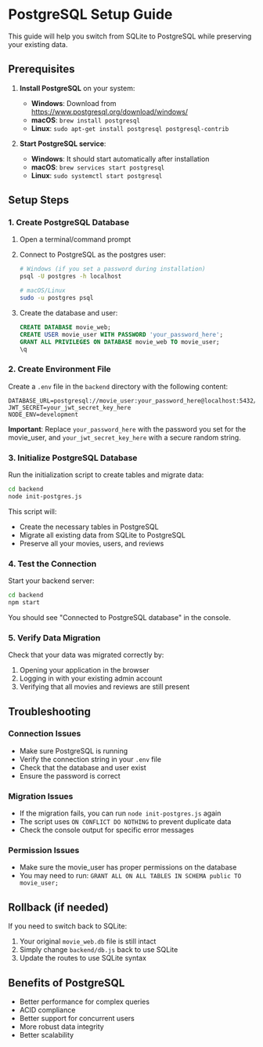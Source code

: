 # PostgreSQL Setup Guide

This guide will help you switch from SQLite to PostgreSQL while preserving your existing data.

## Prerequisites

1. **Install PostgreSQL** on your system:
   - **Windows**: Download from https://www.postgresql.org/download/windows/
   - **macOS**: `brew install postgresql`
   - **Linux**: `sudo apt-get install postgresql postgresql-contrib`

2. **Start PostgreSQL service**:
   - **Windows**: It should start automatically after installation
   - **macOS**: `brew services start postgresql`
   - **Linux**: `sudo systemctl start postgresql`

## Setup Steps

### 1. Create PostgreSQL Database

1. Open a terminal/command prompt
2. Connect to PostgreSQL as the postgres user:
   ```bash
   # Windows (if you set a password during installation)
   psql -U postgres -h localhost
   
   # macOS/Linux
   sudo -u postgres psql
   ```

3. Create the database and user:
   ```sql
   CREATE DATABASE movie_web;
   CREATE USER movie_user WITH PASSWORD 'your_password_here';
   GRANT ALL PRIVILEGES ON DATABASE movie_web TO movie_user;
   \q
   ```

### 2. Create Environment File

Create a `.env` file in the `backend` directory with the following content:

```env
DATABASE_URL=postgresql://movie_user:your_password_here@localhost:5432/movie_web
JWT_SECRET=your_jwt_secret_key_here
NODE_ENV=development
```

**Important**: Replace `your_password_here` with the password you set for the movie_user, and `your_jwt_secret_key_here` with a secure random string.

### 3. Initialize PostgreSQL Database

Run the initialization script to create tables and migrate data:

```bash
cd backend
node init-postgres.js
```

This script will:
- Create the necessary tables in PostgreSQL
- Migrate all existing data from SQLite to PostgreSQL
- Preserve all your movies, users, and reviews

### 4. Test the Connection

Start your backend server:

```bash
cd backend
npm start
```

You should see "Connected to PostgreSQL database" in the console.

### 5. Verify Data Migration

Check that your data was migrated correctly by:
1. Opening your application in the browser
2. Logging in with your existing admin account
3. Verifying that all movies and reviews are still present

## Troubleshooting

### Connection Issues
- Make sure PostgreSQL is running
- Verify the connection string in your `.env` file
- Check that the database and user exist
- Ensure the password is correct

### Migration Issues
- If the migration fails, you can run `node init-postgres.js` again
- The script uses `ON CONFLICT DO NOTHING` to prevent duplicate data
- Check the console output for specific error messages

### Permission Issues
- Make sure the movie_user has proper permissions on the database
- You may need to run: `GRANT ALL ON ALL TABLES IN SCHEMA public TO movie_user;`

## Rollback (if needed)

If you need to switch back to SQLite:
1. Your original `movie_web.db` file is still intact
2. Simply change `backend/db.js` back to use SQLite
3. Update the routes to use SQLite syntax

## Benefits of PostgreSQL

- Better performance for complex queries
- ACID compliance
- Better support for concurrent users
- More robust data integrity
- Better scalability 